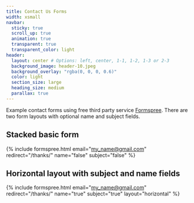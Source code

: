 ```yaml
---
title: Contact Us Forms
width: xsmall
navbar:
  sticky: true
  scroll_up: true
  animation: true
  transparent: true
  transparent_color: light
header:
  layout: center # Options: left, center, 1-1, 1-2, 1-3 or 2-3
  background_image: header-10.jpeg
  background_overlay: "rgba(0, 0, 0, 0.6)"
  color: light
  section_size: large
  heading_size: medium
  parallax: true
---
```


Example contact forms using free third party service [Formspree](https://formspree.io/). There are two form layouts with optional name and subject fields.

## Stacked basic form
{% include formspree.html email="my_name@gmail.com" redirect="/thanks/" name="false" subject="false" %}

## Horizontal layout with subject and name fields
{% include formspree.html email="my_name@gmail.com" redirect="/thanks/" name="true" subject="true" layout="horizontal" %}

